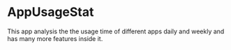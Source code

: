 # AppUsageStat
This app analysis the the usage time of different apps daily and weekly and has many more features inside it.
